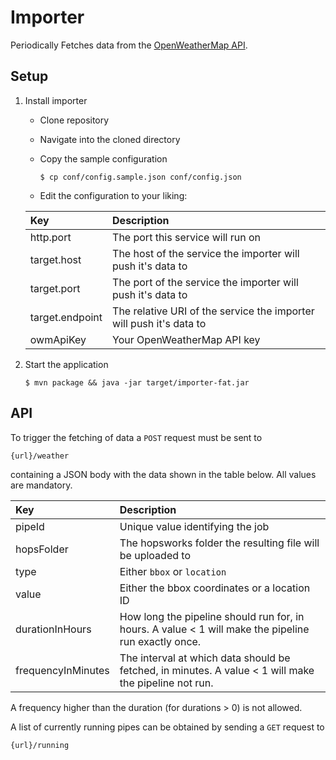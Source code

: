 # Importer

Periodically Fetches data from the [OpenWeatherMap API](https://openweathermap.org/api).

## Setup

1. Install importer
    * Clone repository
    * Navigate into the cloned directory
    * Copy the sample configuration

        ```
        $ cp conf/config.sample.json conf/config.json
        ```

    * Edit the configuration to your liking:

    |Key|Description|
    |:--- |:---|
    |http.port| The port this service will run on |
    |target.host| The host of the service the importer will push it's data to |
    |target.port| The port of the service the importer will push it's data to |
    |target.endpoint| The relative URI of the service the importer will push it's data to |
    |owmApiKey| Your OpenWeatherMap API key |

2. Start the application

    ```
    $ mvn package && java -jar target/importer-fat.jar
    ```

## API

To trigger the fetching of data a `POST` request must be sent to

    {url}/weather
    
containing a JSON body with the data shown in the table below. All values are mandatory.

|Key|Description|
|:--- |:---|
|pipeId| Unique value identifying the job |
|hopsFolder| The hopsworks folder the resulting file will be uploaded to |
|type| Either `bbox` or `location` |
|value| Either the bbox coordinates or a location ID |
|durationInHours| How long the pipeline should run for, in hours. A value < 1 will make the pipeline run exactly once. |
|frequencyInMinutes| The interval at which data should be fetched, in minutes. A value < 1 will make the pipeline not run. |

A frequency higher than the duration (for durations > 0) is not allowed.

A list of currently running pipes can be obtained by sending a `GET` request to 

    {url}/running